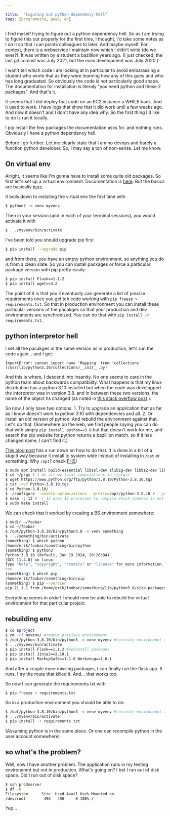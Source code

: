 ```yaml
---

title:  "Figuring out python dependency hell"
tags: [programming, geek, en]
---
```



I find myself trying to figure out a python dependency hell. So as I
am trying to figure this out properly for the first time, I thought,
I'd take some notes as I do it so that I can points colleagues to
later. And maybe myself. For context, there is a webservice I maintain
now which I didn't write (do we ever?). It was written by a student a
bazillion years ago. (I just checked, the last git commit was July
2021, but the main development was July 2020.)

I won't tell which code I am looking at in particular to avoid
embarassing a student who wrote that as they were learning how any of
this goes and who has long graduated. So obviously the code is not
particularly good shape. The documentation for installation is
literaly "you need python and these 2 packages". And that's it.

It seems that I did deploy that code on an EC2 instance a WHILE
back. And it used to work. I have logs that show that it did work
until a few weeks ago. And now it doesn't and I don't have any idea
why. So the first thing I'd like to do is run it locally.

I pip install the few packages the documentation asks for. and nothing
runs. Obviously I have a python dependency hell.

Before I go further. Let me clearly state that I am no devops and
barely a function python developer. So, I may say a ton of non-sense. Let me know.

## On virtual env

Alright, it seems like I'm gonna have to install some quite old
packages. So first let's set up a virtual environment. Documentation
is [here](https://docs.python.org/3/library/venv.html). But the basics
are basically
[here](https://www.freecodecamp.org/news/python-requirementstxt-explained/).

It boils down to installing the virtual env the first time with

```bash
$ python3 -m venv myvenv
```

Then in your session (and in each of your terminal sessions), you would activate it with
```bash
$ . ./myvenv/bin/activate
```

I've been told you should upgrade pip first

```bash
$ pip install --upgrade pip
```

and from there, you have an empty python environment. so anything you do is from a clean slate. So you can install packages or force a particular package version with pip pretty easily:
```bash
$ pip install Flask==1.1.2
$ pip install wget==3.2
```

The point of it is that you'll eventually can generate a list of
precise requirements once you get teh code working with `pip freeze >
requirements.txt`. So that in production environment you can install
these particular versions of the pacakges so that your production and
dev environments are synchronized. You can do that with `pip install
-r requirements.txt`.

## python interpretor hell

I set all the pacakges in the same version as in production, let's run the code again... and I get:

```ImportError: cannot import name 'Mapping' from 'collections' (/usr/lib/python3.10/collections/__init__.py)```

And this is where, I descend into insanity. No one seems to care in
the python team about backwards compatibility. What happens is that my
linux distribution has a python 3.10 installed but when the code was
developped the interpretor was in version 3.8. and in between these two versions, the name of the object hs changed (as noted in [this stack overflow post](https://stackoverflow.com/questions/69381312/importerror-cannot-import-name-from-collections-using-python-3-10 ) ).

So now, I only have two options. 1. Try to upgrade an application that
as far as I know doesn't work to python 3.10 with dependencies and
all. 2. Or install an old version of python. And rebuild the
environment against that. Let's do that. (Somewhere on the web, we
find people saying you can do that with simply `pip install
python==3.8` but that doesn't work for me, and search the pip website
for python returns a bazillion match. so if it has changed name, I
can't find it.)

[This blog post](
https://ruan.dev/blog/2022/06/23/install-a-specific-python-version-on-ubuntu
) has a run down on how to do that. It is done in a bit of a stupid
way because it install to system wide instead of installing in `/opt`
or something. Why `/opt`? check [FHS](https://en.wikipedia.org/wiki/Filesystem_Hierarchy_Standard )!

```bash
$ sudo apt install build-essential libssl-dev zlib1g-dev libbz2-dev libreadline-dev libsqlite3-dev wget curl llvm libncurses5-dev libncursesw5-dev xz-utils tk-dev libffi-dev liblzma-dev python3-openssl git # to install dependencies
$ cd ~/prgs # I do all my local compilations in ~/prgs/
$ wget https://www.python.org/ftp/python/3.8.10/Python-3.8.10.tgz
$ tar -xvf Python-3.8.10.tgz
$ cd Python-3.8.10/
$ ./configure --enable-optimizations --prefix=/opt/python-3.8.10 # --prefix let's you chose where the software install, /opt is for the things you install yourself (essentially)
$ make -j 12 # -j 12 uses 12 processes to compile which somehow is not default in make
$ sudo make install
```

We can check that it worked by creating a BS environment somewhere:

```bash
$ mkdir ~/foobar
$ cd ~/foobar
$ /opt/python-3.8.10/bin/python3.8 -m venv something
$ . ./something/bin/activate
(something) $ which python
/home/erik/foobar/something/bin/python
(something) $ python3
Python 3.8.10 (default, Jun 19 2024, 20:28:04) 
[GCC 11.4.0] on linux
Type "help", "copyright", "credits" or "license" for more information.
>>> 
(something) $ which pip
/home/erik/foobar/something/bin/pip
(something) $ pip --version
pip 21.1.1 from /home/erik/foobar/something/lib/python3.8/site-packages/pip (python 3.8)
```

Everything seems in order! I should now be able to rebuild the virtual
environment for that particular project.


## rebuilding env

```bash
$ cd $project
$ rm -rf myvenv/ #remove previous environment
$ /opt/python-3.8.10/bin/python3 -m venv myvenv #recreate environemnt against python 3.8
$ . ./myvenv/bin/activate
$ pip install Flask==1.1.2 #reinstall packages
$ pip install Jinja2==2.10.1
$ pip install MarkupSafe==1.1.0 Werkzeug==1.0.1
```

And after a couple more missing packages, I can finally run the flask
app. It runs. I try the route that killed it. And... that works too.

So now I can generate the requirements.txt with:

```bash
$ pip freeze > requirements.txt
```

So in a production environment you should be able to do:

```bash
$ /opt/python-3.8.10/bin/python3 -m venv myvenv #recreate environemnt against python 3.8
$ . ./myenv/bin/activate
$ pip install -r requirements.txt
```

(Assuming python is in the same place. Or one can recompile python in the user account somewhere)

## so what's the problem?

Well, now I have another problem. The application runs in my testing environemnt but not in production. What's going on? I bet I ran out of disk space. Did I run out of disk space?

```bash
$ ssh prodserver
$ df -h
Filesystem      Size  Used Avail Use% Mounted on
/dev/root        49G   49G     0 100% /
```

Yep...
